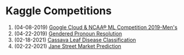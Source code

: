 # Kaggle Competitions

1. (04-08-2019) [Google Cloud & NCAA® ML Competition 2019-Men's](https://github.com/aarontrefler/kaggle-ncaa-men-19)
2. (04-22-2019) [Gendered Pronoun Resolution](https://github.com/aarontrefler/kaggle-gendered-pronoun)
3. (02-18-2021) [Cassava Leaf Disease Classification](https://github.com/aarontrefler/kaggle-projects/tree/main/cassava-leaf-disease-classification)
4. (02-22-2021) [Jane Street Market Prediction](https://github.com/aarontrefler/kaggle-projects/tree/main/jane-street-market-prediction)
